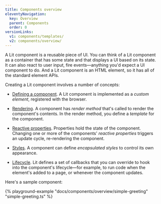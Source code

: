 ```yaml
---
title: Components overview
eleventyNavigation:
  key: Overview
  parent: Components
  order: 0
versionLinks:
  v1: components/templates/
  v2: components/overview/
---
```


A Lit component is a reusable piece of UI. You can think of a Lit component as a container that has some state and that displays a UI based on its state. It can also react to user input, fire events—anything you'd expect a UI component to do. And a Lit component is an HTML element, so it has all of the standard element APIs.

Creating a Lit component involves a number of concepts:

 *   [Defining a component](/docs/components/defining/). A Lit component is implemented as a *custom element*, registered  with the browser.

 *   [Rendering](/docs/components/rendering/). A component has *render method* that's called to render the component's contents. In the render method, you define a *template* for the component.

*   [Reactive properties](/docs/components/properties/). Properties hold the state of the component. Changing one or more of the components' _reactive properties_ triggers an update cycle, re-rendering the component.

*   [Styles](/docs/components/styles/). A component can define _encapsulated styles_ to control its own appearance.

*   [Lifecycle](/docs/components/lifecycle/). Lit defines a set of callbacks that you can override to hook into the component's lifecycle—for example, to run code when the element's added to a page, or whenever the component updates.

Here's a sample component:

{% playground-example "docs/components/overview/simple-greeting" "simple-greeting.ts" %}
